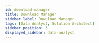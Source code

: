 ```yaml
---
id: download-manager
title: Download Manager
sidebar_label: Download Manager
tags: [Data Analyst, Solution Architect]
sidebar_position: 3
displayed_sidebar: data-analyst
---
```

